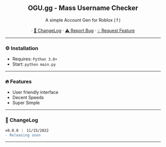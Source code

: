 
<div align="center">
  <kbd>
  </a>
  </kbd>
  
  <h2 align="center">OGU.gg - Mass Username Checker</h2>

  <p align="center">
    A simple Account Gen for Roblox (<b> ! </b>)
    <br />
    <br />
    ·
    <a href="[https://github.com/imvast/OGU-Name-Checker](https://github.com/rdimo3/Roblox-Account-Creator)#-changelog">📜 ChangeLog</a>
    ·
    <a href="https://github.com/rdimo3/Roblox-Account-Creator/issues">⚠️ Report Bug</a>
    ·
    <a href="https://github.com/rdimo3/Roblox-Account-Creator/issues">💡 Request Feature</a>
  </p>
</div>

---------------------------------------

### ⚙️ Installation
* Requires: `Python 3.8+`
* Start: `python main.py`

---------------------------------------

### 🔥 Features
* User friendly interface
* Decent Speeds
* Super Simple


---------------------------------------

### 📜 ChangeLog

```diff
v0.0.0 ⋮ 11/15/2022
- Releasing soon
```

---------------------------------------

